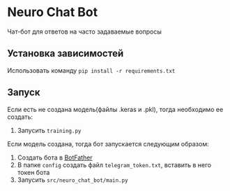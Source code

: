 # Neuro Chat Bot

Чат-бот для ответов на часто задаваемые вопросы

## Установка зависимостей

Использовать команду `pip install -r requirements.txt`

## Запуск

Если есть не создана модель(файлы .keras и .pkl), тогда необходимо ее создать:

1. Запусить `training.py`

Если модель создана, тогда бот запускается следующим образом:

1. Создать бота в [BotFather](https://t.me/BotFather)
2. В папке `config` создать файл `telegram_token.txt`, вставить в него токен бота
3. Запусить `src/neuro_chat_bot/main.py`